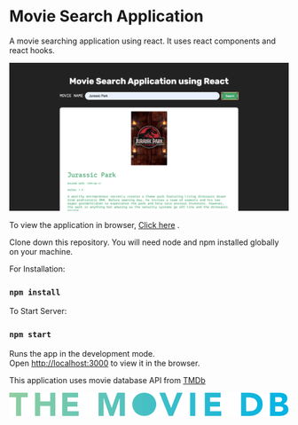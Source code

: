 # Movie Search Application

A movie searching application using react. It uses react components and react hooks.

![Movie Search App](https://raw.githubusercontent.com/Aishwarya-Venkatraman/movie-search-app/master/movie-search-app.png)

To view the application in browser, [Click here](https://moviesearchapplication.netlify.app) .

Clone down this repository. You will need node and npm installed globally on your machine.

For Installation:

### `npm install`


To Start Server:

### `npm start`


Runs the app in the development mode.\
Open [http://localhost:3000](http://localhost:3000) to view it in the browser.

This application uses movie database API from [TMDb](https://www.themoviedb.org/)

![TMDb](https://raw.githubusercontent.com/Aishwarya-Venkatraman/movie-search-app/master/public/blue_long_1-8ba2ac31f354005783fab473602c34c3f4fd207150182061e425d366e4f34596.svg)
